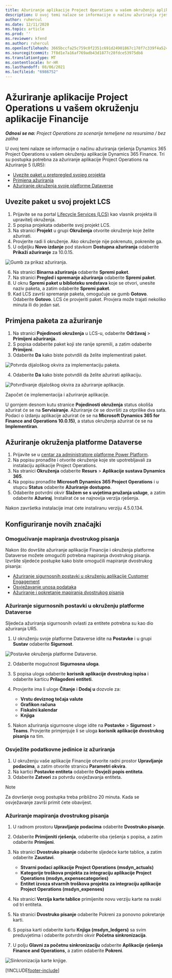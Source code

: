 ```yaml
---
title: Ažuriranje aplikacije Project Operations u vašem okruženju aplikacije Financije
description: U ovoj temi nalaze se informacije o načinu ažuriranja rješenja Project Operations u vašem okruženju aplikacije Dynamics 365 Finance.
author: ruhercul
ms.date: 12/11/2020
ms.topic: article
ms.prod: ''
ms.reviewer: kfend
ms.author: ruhercul
ms.openlocfilehash: 3665bccfa25c759c0f2351c691d24901867c178f7c339f4a524856842666aec5
ms.sourcegitcommit: 7f8d1e7a16af769adb43d1877c28fdce53975db8
ms.translationtype: MT
ms.contentlocale: hr-HR
ms.lasthandoff: 08/06/2021
ms.locfileid: "6986752"
---
```

# <a name="update-project-operations-in-your-finance-environment"></a>Ažuriranje aplikacije Project Operations u vašem okruženju aplikacije Financije

_**Odnosi se na:** Project Operations za scenarije temeljene na resursima / bez zaliha_


U ovoj temi nalaze se informacije o načinu ažuriranja rješenja Dynamics 365 Project Operations u vašem okruženju aplikacije Dynamics 365 Finance. Tri su postupka potrebna za ažuriranje aplikacije Project Operations na Ažuriranje 5 (UR5):

- [Uvezite paket u pretpregled svojeg projekta](#import)
- [Primjena ažuriranja](#apply)
- [Ažuriranje okruženja svoje platforme Dataverse](#update)

## <a name="import-the-package-into-your-lcs-project"></a><a name="import"></a>Uvezite paket u svoj projekt LCS

1. Prijavite se na portal [Lifecycle Services (LCS)](https://lcs.dynamics.com/) kao vlasnik projekta ili upravitelj okruženja.
2. S popisa projekata odaberite svoj projekt LCS.
3. Na stranici **Projekt** u grupi **Okruženja** otvorite okruženje koje želite ažurirati.
4. Provjerite radi li okruženje. Ako okruženje nije pokrenuto, pokrenite ga.
5. U odjeljku **Novo izdanje** pod stavkom **Dostupna ažuriranja** odaberite **Prikaži ažuriranje** za 10.0.15.

![Gumb za prikaz ažuriranja.](media/view-update.png)

6. Na stranici **Binarna ažuriranja** odaberite **Spremi paket**.
7. Na stranici **Pregled i spremanje ažuriranja** odaberite **Spremi paket**.
8. U oknu **Spremi paket u biblioteku sredstava** koje se otvori, unesite naziv paketa, a zatim odaberite **Spremi paket**.
9. Kad LCS završi spremanje paketa, omogućuje se gumb **Gotovo**. Odaberite **Gotovo**. LCS će provjeriti paket. Provjera može trajati nekoliko minuta ili do jedan sat.


## <a name="apply-the-package-update"></a><a name="apply"></a>Primjena paketa za ažuriranje

1. Na stranici **Pojedinosti okruženja** u LCS-u, odaberite **Održavaj** > **Primijeni ažuriranja**.
2. S popisa odaberite paket koji ste ranije spremili, a zatim odaberite **Primijeni**.
3. Odaberite **Da** kako biste potvrdili da želite implementirati paket.

![Potvrda dijaloškog okvira za implementaciju paketa.](media/confirm-package-deployment.png)

4. Odaberite **Da** kako biste potvrdili da želite ažurirati aplikaciju.

![Potvrđivanje dijaloškog okvira za ažuriranje aplikacije.](media/confirm-application-update.png)

Započet će implementacija i ažuriranje aplikacije. 

U gornjem desnom kutu stranice **Pojedinosti okruženja** status okoliša ažurirat će se na **Servisiranje**. Ažuriranje će se dovršiti za otprilike dva sata. Podaci o izdanju aplikacije ažurirat će se na **Microsoft Dynamics 365 for Finance and Operations 10.0.15)**, a status okruženja ažurirat će se na **Implementiran**.


## <a name="update-your-dataverse-environment"></a><a name="update"></a>Ažuriranje okruženja platforme Dataverse

1. Prijavite se u [centar za administratore platforme Power Platform](https://admin.powerplatform.com/).
2. Na popisu pronađite i otvorite okruženje koje ste upotrebljavali za instalaciju aplikacije Project Operations.
3. Na stranici **Okruženja** odaberite **Resurs** > **Aplikacije sustava Dynamics 365**.
4. Na popisu pronađite **Microsoft Dynamics 365 Project Operations** i u stupcu **Status** odaberite **Ažuriranje dostupno**.
5. Odaberite potvrdni okvir **Slažem se s uvjetima pružanja usluge**, a zatim odaberite **Ažuriraj**. Instalirat će se najnovija verzija rješenja.

Nakon završetka instalacije imat ćete instaliranu verziju 4.5.0.134.

## <a name="configure-new-features"></a>Konfiguriranje novih značajki

### <a name="enable-dual-write-mapping"></a>Omogućivanje mapiranja dvostrukog pisanja

Nakon što dovršite ažuriranje aplikacije Financije i okruženja platforme Dataverse možete omogućiti potrebna mapiranja dvostrukog pisanja. Izvršite sljedeće postupke kako biste omogućili mapiranje dvostrukog pisanja:

- [Ažuriranje sigurnosnih postavki u okruženju aplikacije Customer Engagement](#security)
- [Osvježavanje unosa podataka](#refresh)
- [Ažuriranje i pokretanje mapiranja dvostrukog pisanja](#run)

### <a name="update-security-settings-on-the-dataverse-environment"></a><a name="security"></a>Ažuriranje sigurnosnih postavki u okruženju platforme Dataverse

Sljedeća ažuriranja sigurnosnih ovlasti za entitete potrebna su kao dio ažuriranja UR5.

1. U okruženju svoje platforme Dataverse idite na **Postavke** i u grupi **Sustav** odaberite **Sigurnost**.

![Postavke okruženja platforme Dataverse.](media/Picture21.png)

2. Odaberite mogućnost **Sigurnosna uloga**.
3. S popisa uloga odaberite **korisnik aplikacije dvostrukog ispisa** i odaberite karticu **Prilagođeni entiteti**. 
4. Provjerite ima li uloge **Čitanje** i **Dodaj u** dozvole za:

      - **Vrstu deviznog tečaja valute**
      - **Grafikon računa** 
      - **Fiskalni kalendar** 
      - **Knjiga**

5. Nakon ažuriranja sigurnosne uloge idite na **Postavke** > **Sigurnost** > **Teams**. Provjerite primjenjuje li se uloga **korisnik aplikacije dvostrukog pisanja** na tim. 

### <a name="refresh-data-entities-from-the-update"></a><a name="refresh"></a>Osvježite podatkovne jedinice iz ažuriranja

1. U okruženju vaše aplikacije Financije otvorite radni prostor **Upravljanje podacima**, a zatim otvorite stranicu **Parametri okvira**.
2. Na kartici **Postavke entiteta** odaberite **Osvježi popis entiteta**.
3. Odaberite **Zatvori** za potvrdu osvježavanja entiteta.

 > [!NOTE]
 > Za dovršenje ovog postupka treba približno 20 minuta. Kada se osvježavanje završi primit ćete obavijest.

### <a name="update-dual-write-mappings"></a><a name="run"></a>Ažuriranje mapiranja dvostrukog pisanja

1. U radnom prostoru **Upravljanje podacima** odaberite **Dvostruko pisanje**.
2. Odaberite **Primijeniti rješenja**, odaberite oba rješenja s popisa, a zatim odaberite **Primijeni**.
3. Na stranici **Dvostruko pisanje** odaberite sljedeće karte tablice, a zatim odaberite **Zaustavi**.

    - **Stvarni podaci aplikacije Project Operations (msdyn_actuals)**
    - **Kategorije troškova projekta za integraciju aplikacije Project Operations (msdyn_expensecategories)**
    - **Entitet izvoza stvarnih troškova projekta za integraciju aplikacije Project Operations (msdyn_expenses)**

4. Na stranici **Verzija karte tablice** primijenite novu verziju karte na svaki od tri entiteta.
5. Na stranici **Dvostruko pisanje** odaberite Pokreni za ponovno pokretanje karti.
6. S popisa karti odaberite kartu **Knjiga (msdyn_ledgers)** sa svim preduvjetima i odaberite potvrdni okvir **Početna sinkronizacija**. 
7. U polju **Glavni za početnu sinkronizaciju** odaberite **Aplikacije rješenja Finance and Operations**, a zatim odaberite **Pokreni**.
 
 ![Sinkronizacija karte knjige.](media/DW6.png)
 


[!INCLUDE[footer-include](../includes/footer-banner.md)]